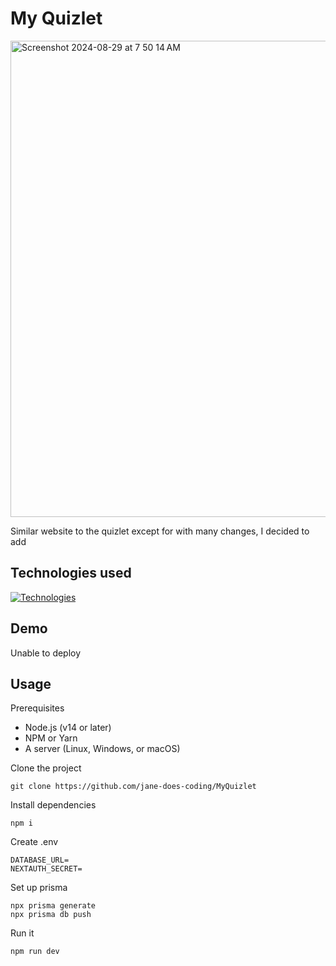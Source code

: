 # My Quizlet

<img width="762" alt="Screenshot 2024-08-29 at 7 50 14 AM" src="https://github.com/user-attachments/assets/78fa4991-1116-4fce-adbb-150d825a4ca4">

Similar website to the quizlet except for with many changes, I decided to add

## Technologies used

[![Technologies](https://skillicons.dev/icons?i=ts,tailwind,nextjs,react,github)](https://skillicons.dev)

## Demo

Unable to deploy


## Usage

Prerequisites

- Node.js (v14 or later)
- NPM or Yarn
- A server (Linux, Windows, or macOS)

Clone the project

```
git clone https://github.com/jane-does-coding/MyQuizlet
```

Install dependencies

```
npm i
```

Create .env

```
DATABASE_URL=
NEXTAUTH_SECRET=
```

Set up prisma

```
npx prisma generate
npx prisma db push
```

Run it

```
npm run dev
```
